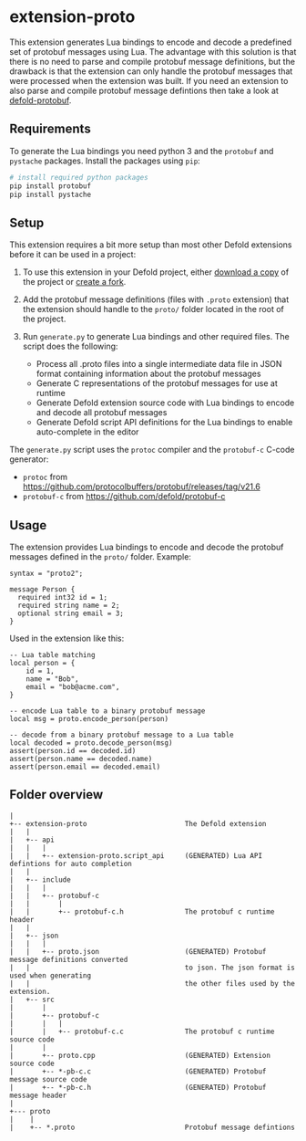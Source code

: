 # extension-proto
This extension generates Lua bindings to encode and decode a predefined set of protobuf messages using Lua. The advantage with this solution is that there is no need to parse and compile protobuf message definitions, but the drawback is that the extension can only handle the protobuf messages that were processed when the extension was built. If you need an extension to also parse and compile protobuf message defintions then take a look at [defold-protobuf](https://defold.com/assets/protobuf/).


## Requirements
To generate the Lua bindings you need python 3 and the `protobuf` and `pystache` packages. Install the packages using `pip`:

```sh
# install required python packages
pip install protobuf
pip install pystache
```

## Setup
This extension requires a bit more setup than most other Defold extensions before it can be used in a project:

1. To use this extension in your Defold project, either [download a copy](https://github.com/defold/extension-proto/archive/refs/heads/master.zip) of the project or [create a fork](https://github.com/defold/extension-proto/fork).

2. Add the protobuf message definitions (files with `.proto` extension) that the extension should handle to the `proto/` folder located in the root of the project.

3. Run `generate.py` to generate Lua bindings and other required files. The script does the following:
   * Process all .proto files into a single intermediate data file in JSON format containing information about the protobuf messages
   * Generate C representations of the protobuf messages for use at runtime
   * Generate Defold extension source code with Lua bindings to encode and decode all protobuf messages
   * Generate Defold script API definitions for the Lua bindings to enable auto-complete in the editor

The `generate.py` script uses the `protoc` compiler and the `protobuf-c` C-code generator:

* `protoc` from https://github.com/protocolbuffers/protobuf/releases/tag/v21.6
* `protobuf-c` from https://github.com/defold/protobuf-c


## Usage
The extension provides Lua bindings to encode and decode the protobuf messages defined in the `proto/` folder. Example:

```
syntax = "proto2";

message Person {
  required int32 id = 1;
  required string name = 2;
  optional string email = 3;
}
```

Used in the extension like this:

```
-- Lua table matching
local person = {
	id = 1,
	name = "Bob",
	email = "bob@acme.com",
}

-- encode Lua table to a binary protobuf message
local msg = proto.encode_person(person)

-- decode from a binary protobuf message to a Lua table
local decoded = proto.decode_person(msg)
assert(person.id == decoded.id)
assert(person.name == decoded.name)
assert(person.email == decoded.email)
```


## Folder overview

```
|
+-- extension-proto                        The Defold extension
|   |
|   +-- api
|   |   |
|   |   +-- extension-proto.script_api     (GENERATED) Lua API defintions for auto completion
|   |   
|   +-- include
|   |   |
|   |   +-- protobuf-c
|   |       |
|   |       +-- protobuf-c.h               The protobuf c runtime header
|   |   
|   +-- json
|   |   |
|   |   +-- proto.json                     (GENERATED) Protobuf message definitions converted
|   |                                      to json. The json format is used when generating
|   |                                      the other files used by the extension.
|   +-- src                   
|       |
|       +-- protobuf-c
|       |   |
|       |   +-- protobuf-c.c               The protobuf c runtime source code
|       |
|       +-- proto.cpp                      (GENERATED) Extension source code
|       +-- *-pb-c.c                       (GENERATED) Protobuf message source code
|       +-- *-pb-c.h                       (GENERATED) Protobuf message header
|
+--- proto
|    |
|    +-- *.proto                           Protobuf message defintions
```


